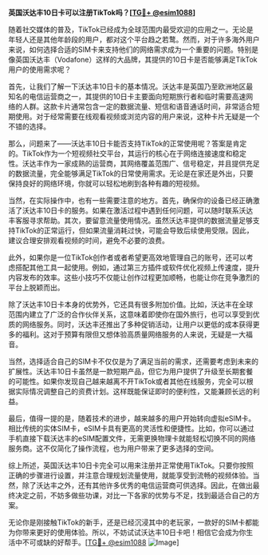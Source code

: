 **英国沃达丰10日卡可以注册TikTok吗？[[TG💪+ @esim1088](https://t.me/s/esim1088)]**

随着社交媒体的普及，TikTok已经成为全球范围内最受欢迎的应用之一。无论是年轻人还是其他年龄段的用户，都对这个平台趋之若鹜。然而，对于许多海外用户来说，如何选择合适的SIM卡来支持他们的网络需求成为一个重要的问题。特别是像英国沃达丰（Vodafone）这样的大品牌，其提供的10日卡是否能够满足TikTok用户的使用需求呢？

首先，让我们了解一下沃达丰10日卡的基本情况。沃达丰是英国乃至欧洲地区最知名的电信运营商之一，其提供的10日卡主要面向短期旅行者和临时需要高速网络的人群。这款卡片通常包含一定的数据流量、短信和语音通话时间，非常适合短期使用。对于经常需要在线观看视频或浏览内容的用户来说，这种卡片无疑是一个不错的选择。

那么，问题来了——沃达丰10日卡能否支持TikTok的正常使用呢？答案是肯定的。TikTok作为一个短视频社交平台，其运行的核心在于网络连接速度和稳定性。沃达丰作为一家成熟的运营商，其网络覆盖范围广、信号稳定，并且提供充足的数据流量，完全能够满足TikTok的日常使用需求。无论是在家还是外出，只要保持良好的网络环境，你就可以轻松地刷到各种有趣的短视频。

当然，在实际操作中，也有一些需要注意的地方。首先，确保你的设备已经正确激活了沃达丰10日卡的服务。如果在激活过程中遇到任何问题，可以随时联系沃达丰客服寻求帮助。其次，要留意流量使用情况。虽然沃达丰提供的数据流量足够支持TikTok的正常运行，但如果流量消耗过快，可能会导致后续使用受限。因此，建议合理安排观看视频的时间，避免不必要的浪费。

此外，如果你是一位TikTok创作者或者希望更高效地管理自己的账号，还可以考虑搭配其他工具一起使用。例如，通过第三方插件或软件优化视频上传速度，提升内容发布的效率。这些小技巧不仅能让创作过程更加顺畅，也能让你在竞争激烈的平台上脱颖而出。

除了沃达丰10日卡本身的优势外，它还具有很多附加价值。比如，沃达丰在全球范围内建立了广泛的合作伙伴关系，这意味着即使你在国外旅行，也可以享受到优质的网络服务。同时，沃达丰还推出了多种促销活动，让用户以更低的成本获得更多的福利。这对于预算有限但又想体验高质量网络服务的人来说，无疑是一大福音。

当然，选择适合自己的SIM卡不仅仅是为了满足当前的需求，还需要考虑到未来的扩展性。沃达丰10日卡虽然是一款短期产品，但它为用户提供了升级至长期套餐的可能性。如果你发现自己越来越离不开TikTok或者其他在线服务，完全可以根据实际情况调整自己的资费计划。这样既能保证即时的便利性，又能兼顾长远的利益。

最后，值得一提的是，随着技术的进步，越来越多的用户开始转向虚拟eSIM卡。相比传统的实体SIM卡，eSIM卡具有更高的灵活性和便捷性。比如，你可以通过手机直接下载沃达丰的eSIM配置文件，无需更换物理卡就能轻松切换不同的网络服务商。这不仅简化了操作流程，也为用户带来了更多选择的空间。

综上所述，英国沃达丰10日卡完全可以用来注册并正常使用TikTok。只要你按照正确的步骤进行设置，并注意合理规划流量使用，就能享受到流畅的视频体验。当然，除了沃达丰之外，还有其他许多优秀的电信运营商可供选择。因此，在做出最终决定之前，不妨多做些功课，对比一下各家的优势与不足，找到最适合自己的方案。

无论你是刚接触TikTok的新手，还是已经沉浸其中的老玩家，一款好的SIM卡都能为你带来更好的使用体验。所以，不妨试试沃达丰10日卡吧！相信它会成为你生活中不可或缺的好帮手。[[TG💪+ @esim1088](https://t.me/s/esim1088) ![Image](https://i.postimg.cc/4NQfJmqS/Snipaste-2025-05-13-00-14-12.png)]
